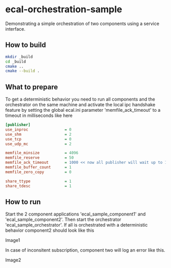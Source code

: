 # ecal-orchestration-sample

Demonstrating a simple orchestration of two components using a service interface.

## How to build

```bash
mkdir _build
cd _build
cmake ..
cmake --build .
```

## What to prepare

To get a deterministic behavior you need to run all components and the orchestrator on the same machine and activate the local ipc handshake feature by setting the global ecal.ini parameter 'memfile_ack_timeout' to a timeout in milliseconds like here

```ini
[publisher]
use_inproc                = 0
use_shm                   = 2
use_tcp                   = 0
use_udp_mc                = 2

memfile_minsize           = 4096
memfile_reserve           = 50
memfile_ack_timeout       = 1000 << now all publisher will wait up to 1 seconds for feedback (including processed callback) from a connected subscriber
memfile_buffer_count      = 1
memfile_zero_copy         = 0

share_ttype               = 1
share_tdesc               = 1
```

## How to run

Start the 2 component applications 'ecal_sample_component1' and 'ecal_sample_component2'. Then start the orchestrator 'ecal_sample_orchestrator'. If all is orchestrated with a deterministic behavior component2 should look like this

Image1

In case of inconsitent subscription, component two will log an error like this.

Image2
